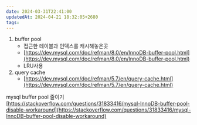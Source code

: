 ```yaml
---
date: 2024-03-31T22:41:00
updatedAt: 2024-04-21 18:32:05+2680
tags: 
---
```

1. buffer pool
    - 접근한 테이블과 인덱스를 캐시해놓은곳
    - [https://dev.mysql.com/doc/refman/8.0/en/InnoDB-buffer-pool.html](https://dev.mysql.com/doc/refman/8.0/en/InnoDB-buffer-pool.html)
    - LRU사용
2. query cache
    - [https://dev.mysql.com/doc/refman/5.7/en/query-cache.html](https://dev.mysql.com/doc/refman/5.7/en/query-cache.html)

mysql buffer pool 줄이기  
[https://stackoverflow.com/questions/31833416/mysql-InnoDB-buffer-pool-disable-workaround](https://stackoverflow.com/questions/31833416/mysql-InnoDB-buffer-pool-disable-workaround)